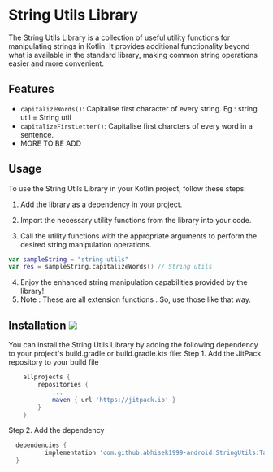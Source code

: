 # String Utils Library

The String Utils Library is a collection of useful utility functions for manipulating strings in Kotlin. It provides additional functionality beyond what is available in the standard library, making common string operations easier and more convenient.

## Features

- `capitalizeWords()`: Capitalise first character of every string. Eg : string util = String util
- `capitalizeFirstLetter()`: Capitalise first charcters of every word in a sentence.
-  MORE TO BE ADD

## Usage

To use the String Utils Library in your Kotlin project, follow these steps:

1. Add the library as a dependency in your project.

2. Import the necessary utility functions from the library into your code.

3. Call the utility functions with the appropriate arguments to perform the desired string manipulation operations.
```kotlin
var sampleString = "string utils"
var res = sampleString.capitalizeWords() // String utils

```

4. Enjoy the enhanced string manipulation capabilities provided by the library!
5. Note : These are all extension functions . So, use those like that way.

## Installation [![](https://jitpack.io/v/abhisek1999-android/stringUtilities.svg?style=flat-square)](https://jitpack.io/#abhisek1999-android/stringUtilities)

You can install the String Utils Library by adding the following dependency to your project's build.gradle or build.gradle.kts file:
Step 1. Add the JitPack repository to your build file
```gradle
	allprojects {
		repositories {
			...
			maven { url 'https://jitpack.io' }
		}
	}
  ```
   Step 2. Add the dependency
  ```gradle
	dependencies {
	        implementation 'com.github.abhisek1999-android:StringUtils:Tag'
	}
  ```

